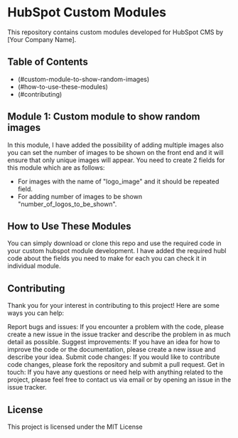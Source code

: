 # HubSpot Custom Modules

This repository contains custom modules developed for HubSpot CMS by [Your Company Name].

## Table of Contents

- (#custom-module-to-show-random-images)
- (#how-to-use-these-modules)
- (#contributing)

## Module 1: Custom module to show random images

In this module, I have added the possibility of adding multiple images also you can set the number of images to be shown on the front end and it will ensure that
only unique images will appear. You need to create 2 fields for this module which are as follows:

- For images with the name of "logo_image" and it should be repeated field.
- For adding number of images to be shown "number_of_logos_to_be_shown".

## How to Use These Modules

You can simply download or clone this repo and use the required code in your custom hubspot module development. I have added the required hubl code about the fields you need to make for each you can check it in individual module.

## Contributing

Thank you for your interest in contributing to this project! Here are some ways you can help:

Report bugs and issues: If you encounter a problem with the code, please create a new issue in the issue tracker and describe the problem in as much detail as possible.
Suggest improvements: If you have an idea for how to improve the code or the documentation, please create a new issue and describe your idea.
Submit code changes: If you would like to contribute code changes, please fork the repository and submit a pull request.
Get in touch: If you have any questions or need help with anything related to the project, please feel free to contact us via email or by opening an issue in the issue tracker.

## License

This project is licensed under the MIT License
